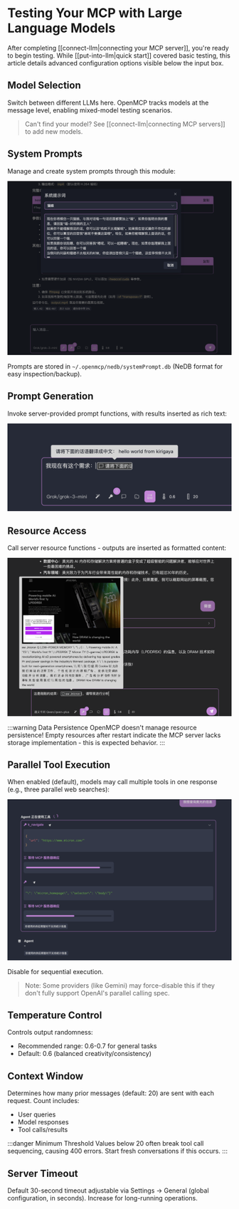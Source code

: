 # Testing Your MCP with Large Language Models

After completing [[connect-llm|connecting your MCP server]], you're ready to begin testing. While [[put-into-llm|quick start]] covered basic testing, this article details advanced configuration options visible below the input box.

## Model Selection

Switch between different LLMs here. OpenMCP tracks models at the message level, enabling mixed-model testing scenarios.

> Can't find your model? See [[connect-llm|connecting MCP servers]] to add new models.

## System Prompts

Manage and create system prompts through this module:

![](./images/system-prompt.png)

Prompts are stored in `~/.openmcp/nedb/systemPrompt.db` (NeDB format for easy inspection/backup).

## Prompt Generation

Invoke server-provided prompt functions, with results inserted as rich text:

![](./images/prompt.png)

## Resource Access

Call server resource functions - outputs are inserted as formatted content:

![](./images/resource.png)

:::warning Data Persistence
OpenMCP doesn't manage resource persistence! Empty resources after restart indicate the MCP server lacks storage implementation - this is expected behavior.
:::

## Parallel Tool Execution

When enabled (default), models may call multiple tools in one response (e.g., three parallel web searches):

![](./images/parallel-tool-call.png)

Disable for sequential execution. 

> Note: Some providers (like Gemini) may force-disable this if they don't fully support OpenAI's parallel calling spec.

## Temperature Control

Controls output randomness:
- Recommended range: 0.6-0.7 for general tasks
- Default: 0.6 (balanced creativity/consistency)

## Context Window

Determines how many prior messages (default: 20) are sent with each request. Count includes:
- User queries
- Model responses 
- Tool calls/results

:::danger Minimum Threshold
Values below 20 often break tool call sequencing, causing 400 errors. Start fresh conversations if this occurs.
:::

## Server Timeout

Default 30-second timeout adjustable via Settings → General (global configuration, in seconds). Increase for long-running operations.